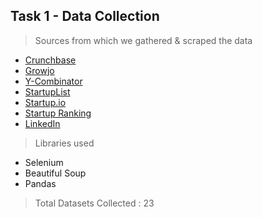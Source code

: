 ## Task 1 - Data Collection

> Sources from which we gathered & scraped the data

 -   [Crunchbase](https://www.crunchbase.com/home)
 -   [Growjo](https://growjo.com/)
 -   [Y-Combinator](https://data.world/adamhelsinger/y-combinator-companies/workspace/file?filename=YCombinatorCompanies.csv)
 -   [StartupList](https://www.startups-list.com/)
 -   [Startup.io](http://startup.io/)
 -   [Startup Ranking](https://www.startupranking.com/top/united-states)
 -   [LinkedIn](https://www.linkedin.com/pulse/linkedin-top-startups-2020-50-us-companies-rise-jessi-hempel/)

> Libraries used

 -   Selenium
 -   Beautiful Soup
 -   Pandas

> Total Datasets Collected : 23 